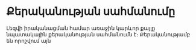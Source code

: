 # Քերականության սահմանումը

Լեզվի իրականացման համար առաջին կարևոր քայլը նպատակային քերականության սահմանումն է։
Քերականությամբ են որոշվում այն
